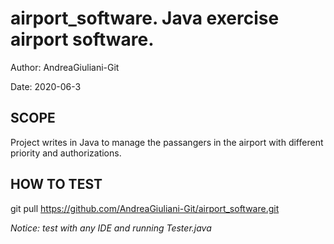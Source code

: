 # airport_software. Java exercise airport software.
Author: AndreaGiuliani-Git

Date: 2020-06-3

## SCOPE
Project writes in Java to manage the passangers in the airport with different priority and authorizations.

## HOW TO TEST
git pull https://github.com/AndreaGiuliani-Git/airport_software.git

*Notice: test with any IDE and running Tester.java*
